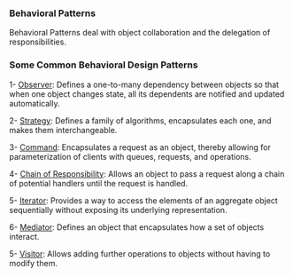 ### Behavioral Patterns

Behavioral Patterns deal with object collaboration and the delegation of responsibilities. 

### Some Common Behavioral Design Patterns

1- [Observer](./observer.md): Defines a one-to-many dependency between objects so that when one object changes state, all its dependents are notified and updated automatically.

2- [Strategy](./strategy.md): Defines a family of algorithms, encapsulates each one, and makes them interchangeable.

3- [Command](./command.md): Encapsulates a request as an object, thereby allowing for parameterization of clients with queues, requests, and operations.

4- [Chain of Responsibility](./chain-of-responsibility.md): Allows an object to pass a request along a chain of potential handlers until the request is handled.

5- [Iterator](./iterator.md): Provides a way to access the elements of an aggregate object sequentially without exposing its underlying representation. 

6- [Mediator](./mediator.md): Defines an object that encapsulates how a set of objects interact.

5- [Visitor](./visitor.md):  Allows adding further operations to objects without having to modify them.
